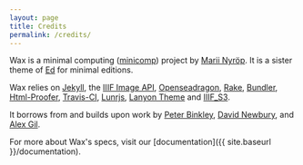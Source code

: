 ```yaml
---
layout: page
title: Credits
permalink: /credits/
---
```


Wax is a minimal computing ([minicomp](https://github.com/minicomp)) project by [Marii Nyröp](http://marii.info/). It is a sister theme of [Ed](https://minicomp.github.io/ed/) for minimal editions.

Wax relies on [Jekyll](https://jekyllrb.com), the [IIIF Image API](http://iiif.io), [Openseadragon](https://openseadragon.github.io/), [Rake](https://ruby.github.io/rake/), [Bundler](http://bundler.io/), [Html-Proofer](https://github.com/gjtorikian/html-proofer), [Travis-CI](https://travis-ci.org/), [Lunrjs](https://lunrjs.com/), [Lanyon Theme](http://lanyon.getpoole.com/) and [IIIF_S3](https://github.com/cmoa/iiif_s3).

It borrows from and builds upon work by [Peter Binkley](https://github.com/pbinkley), [David Newbury](https://github.com/workergnome), and [Alex Gil](https://github.com/elotroalex).

For more about Wax's specs, visit our [documentation]({{ site.baseurl }}/documentation).
